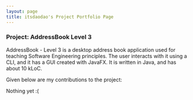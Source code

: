 ```yaml
---
layout: page
title: itsdaodao's Project Portfolio Page
---
```

 
### Project: AddressBook Level 3
 
AddressBook - Level 3 is a desktop address book application used for teaching Software Engineering principles. The user interacts with it using a CLI, and it has a GUI created with JavaFX. It is written in Java, and has about 10 kLoC.
 
Given below are my contributions to the project:
 
Nothing yet :(